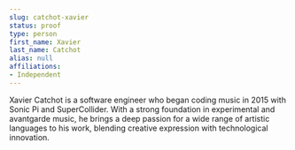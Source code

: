 ```yaml
---
slug: catchot-xavier
status: proof
type: person
first_name: Xavier
last_name: Catchot
alias: null
affiliations:
- Independent
---
```


Xavier Catchot is a software engineer who began coding music in 2015 with
Sonic Pi and SuperCollider. With a strong foundation in experimental and avantgarde music, he brings a deep passion for a wide range of artistic languages to
his work, blending creative expression with technological innovation.
